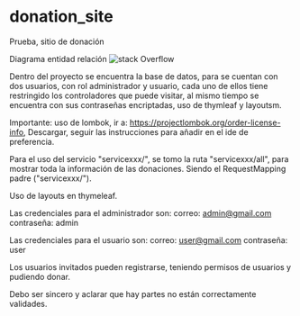 # donation_site
Prueba, sitio de donación

Diagrama entidad relación
![stack Overflow](https://i.ibb.co/5h9MzZ6/online-donation-site-localhost.png)


Dentro del proyecto se encuentra la base de datos, para se cuentan con dos usuarios, con rol administrador y usuario, cada uno de ellos tiene restringido los controladores  que puede visitar, al mismo tiempo se encuentra con sus contraseñas encriptadas, uso de thymleaf y layoutsm.

Importante: uso de lombok, ir a: https://projectlombok.org/order-license-info,
Descargar, seguir las instrucciones para añadir en el ide de preferencia.


Para el uso del servicio "servicexxx/", se tomo la ruta "servicexxx/all", para mostrar toda la información de las donaciones. Siendo el RequestMapping padre ("servicexxx/").

Uso de layouts en thymeleaf.

Las credenciales para el administrador son:
correo: admin@gmail.com
contraseña: admin


Las credenciales para el usuario son:
correo: user@gmail.com
contraseña: user

Los usuarios invitados pueden registrarse, teniendo permisos de usuarios y pudiendo donar.


Debo ser sincero y aclarar que hay partes no están correctamente validades.

